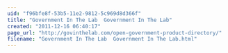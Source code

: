 ```yaml
---
uid: "f96bfe8f-53b5-11e2-9812-5c969d8d366f"
title: "Government In The Lab  Government In The Lab"
created: "2011-12-16 06:40:17"
page_url: "http://govinthelab.com/open-government-product-directory/"
filename: "Government In The Lab  Government In The Lab.html"
---
```

